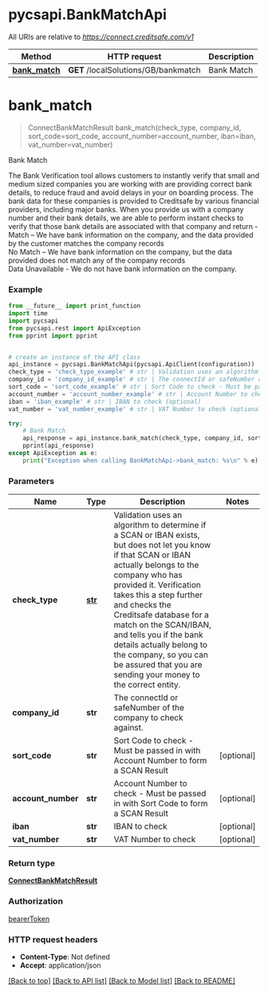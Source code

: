# pycsapi.BankMatchApi

All URIs are relative to *https://connect.creditsafe.com/v1*

Method | HTTP request | Description
------------- | ------------- | -------------
[**bank_match**](BankMatchApi.md#bank_match) | **GET** /localSolutions/GB/bankmatch | Bank Match

# **bank_match**
> ConnectBankMatchResult bank_match(check_type, company_id, sort_code=sort_code, account_number=account_number, iban=iban, vat_number=vat_number)

Bank Match

The Bank Verification tool allows customers to instantly verify that small and medium sized companies you are working with are providing correct bank details, to reduce fraud and avoid delays in your on boarding process. The bank data for these companies is provided to Creditsafe by various financial providers, including major banks. When you provide us with a company number and their bank details, we are able to perform instant checks to verify that those bank details are associated with that company and return - </br> Match – We have bank information on the company, and the data provided by the customer matches the company records </br> No Match – We have bank information on the company, but the data provided does not match any of the company records </br> Data Unavailable - We do not have bank information on the company.

### Example
```python
from __future__ import print_function
import time
import pycsapi
from pycsapi.rest import ApiException
from pprint import pprint


# create an instance of the API class
api_instance = pycsapi.BankMatchApi(pycsapi.ApiClient(configuration))
check_type = 'check_type_example' # str | Validation uses an algorithm to determine if a SCAN or IBAN exists, but does not let you know if that SCAN or IBAN actually belongs to the company who has provided it. Verification takes this a step further and checks the Creditsafe database for a match on the SCAN/IBAN, and tells you if the bank details actually belong to the company, so you can be assured that you are sending your money to the correct entity.
company_id = 'company_id_example' # str | The connectId or safeNumber of the company to check against.
sort_code = 'sort_code_example' # str | Sort Code to check - Must be passed in with Account Number to form a SCAN Result (optional)
account_number = 'account_number_example' # str | Account Number to check - Must be passed in with Sort Code to form a SCAN Result (optional)
iban = 'iban_example' # str | IBAN to check (optional)
vat_number = 'vat_number_example' # str | VAT Number to check (optional)

try:
    # Bank Match
    api_response = api_instance.bank_match(check_type, company_id, sort_code=sort_code, account_number=account_number, iban=iban, vat_number=vat_number)
    pprint(api_response)
except ApiException as e:
    print("Exception when calling BankMatchApi->bank_match: %s\n" % e)
```

### Parameters

Name | Type | Description  | Notes
------------- | ------------- | ------------- | -------------
 **check_type** | [**str**](.md)| Validation uses an algorithm to determine if a SCAN or IBAN exists, but does not let you know if that SCAN or IBAN actually belongs to the company who has provided it. Verification takes this a step further and checks the Creditsafe database for a match on the SCAN/IBAN, and tells you if the bank details actually belong to the company, so you can be assured that you are sending your money to the correct entity. | 
 **company_id** | **str**| The connectId or safeNumber of the company to check against. | 
 **sort_code** | **str**| Sort Code to check - Must be passed in with Account Number to form a SCAN Result | [optional] 
 **account_number** | **str**| Account Number to check - Must be passed in with Sort Code to form a SCAN Result | [optional] 
 **iban** | **str**| IBAN to check | [optional] 
 **vat_number** | **str**| VAT Number to check | [optional] 

### Return type

[**ConnectBankMatchResult**](ConnectBankMatchResult.md)

### Authorization

[bearerToken](../README.md#bearerToken)

### HTTP request headers

 - **Content-Type**: Not defined
 - **Accept**: application/json

[[Back to top]](#) [[Back to API list]](../README.md#documentation-for-api-endpoints) [[Back to Model list]](../README.md#documentation-for-models) [[Back to README]](../README.md)


